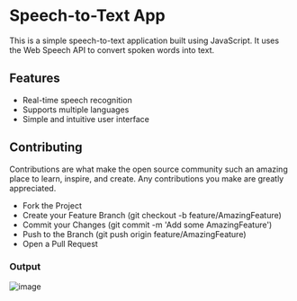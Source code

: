 # Speech-to-Text App

This is a simple speech-to-text application built using JavaScript. It uses the Web Speech API to convert spoken words into text.

## Features

- Real-time speech recognition
- Supports multiple languages
- Simple and intuitive user interface

## Contributing
Contributions are what make the open source community such an amazing place to learn, inspire, and create. Any contributions you make are greatly appreciated.

- Fork the Project
- Create your Feature Branch (git checkout -b feature/AmazingFeature)
- Commit your Changes (git commit -m 'Add some AmazingFeature')
- Push to the Branch (git push origin feature/AmazingFeature)
- Open a Pull Request

### Output

![image](https://github.com/dipenpatel0017/Speech-to-Text-App/assets/154975783/5d1cb374-fa89-4e41-8114-b84d5ef76e6b)
